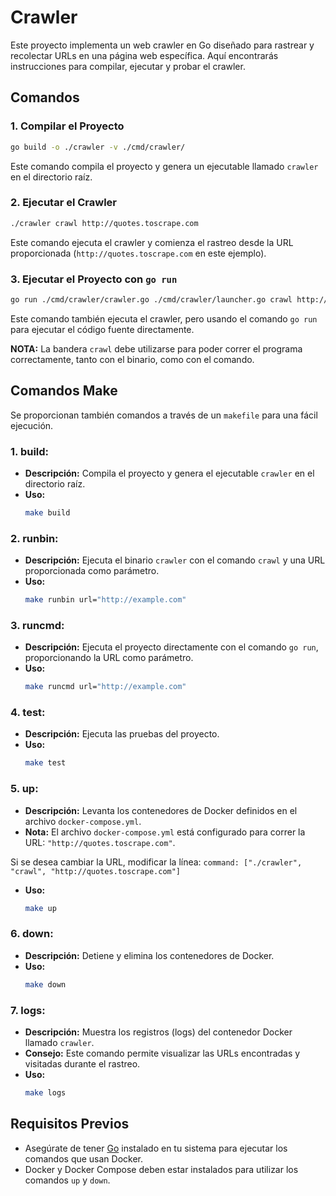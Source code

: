 # Crawler

Este proyecto implementa un web crawler en Go diseñado para rastrear y recolectar URLs en una página web específica. Aquí encontrarás instrucciones para compilar, ejecutar y probar el crawler.

## Comandos

### 1. Compilar el Proyecto

```bash
go build -o ./crawler -v ./cmd/crawler/
```

Este comando compila el proyecto y genera un ejecutable llamado `crawler` en el directorio raíz.

### 2. Ejecutar el Crawler

```bash
./crawler crawl http://quotes.toscrape.com
```

Este comando ejecuta el crawler y comienza el rastreo desde la URL proporcionada (`http://quotes.toscrape.com` en este ejemplo).


### 3. Ejecutar el Proyecto con `go run`

```bash
go run ./cmd/crawler/crawler.go ./cmd/crawler/launcher.go crawl http://quotes.toscrape.com
```

Este comando también ejecuta el crawler, pero usando el comando `go run` para ejecutar el código fuente directamente.

**NOTA:** La bandera `crawl` debe utilizarse para poder correr el programa correctamente, tanto con el binario, como con el comando.


## Comandos Make

Se proporcionan también comandos a través de un `makefile` para una fácil ejecución.

### 1. **build:**
   - **Descripción:** Compila el proyecto y genera el ejecutable `crawler` en el directorio raíz.
   - **Uso:**
     ```bash
     make build
     ```

### 2. **runbin:**
   - **Descripción:** Ejecuta el binario `crawler` con el comando `crawl` y una URL proporcionada como parámetro.
   - **Uso:**
     ```bash
     make runbin url="http://example.com"
     ```

### 3. **runcmd:**
   - **Descripción:** Ejecuta el proyecto directamente con el comando `go run`, proporcionando la URL como parámetro.
   - **Uso:**
     ```bash
     make runcmd url="http://example.com"
     ```

### 4. **test:**
   - **Descripción:** Ejecuta las pruebas del proyecto.
   - **Uso:**
     ```bash
     make test
     ```

### 5. **up:**
   - **Descripción:** Levanta los contenedores de Docker definidos en el archivo `docker-compose.yml`.
   - **Nota:** El archivo `docker-compose.yml` está configurado para correr la URL: `"http://quotes.toscrape.com"`.
   
   Si se desea cambiar la URL, modificar la línea:
   `command: ["./crawler", "crawl", "http://quotes.toscrape.com"]`

   - **Uso:**
     ```bash
     make up
     ```

### 6. **down:**
   - **Descripción:** Detiene y elimina los contenedores de Docker.
   - **Uso:**
     ```bash
     make down
     ```

### 7. **logs:**
   - **Descripción:** Muestra los registros (logs) del contenedor Docker llamado `crawler`.
   - **Consejo:** Este comando permite visualizar las URLs encontradas y visitadas durante el rastreo.
   - **Uso:**
     ```bash
     make logs
     ```

## Requisitos Previos

- Asegúrate de tener [Go](https://golang.org/doc/install) instalado en tu sistema para ejecutar los comandos que usan Docker.
- Docker y Docker Compose deben estar instalados para utilizar los comandos `up` y `down`.